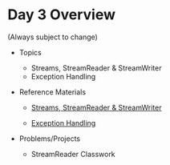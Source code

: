# Day 3 Overview

(Always subject to change)

- Topics
  - Streams, StreamReader & StreamWriter
  - Exception Handling
- Reference Materials
  - [Streams, StreamReader & StreamWriter](https://docs.google.com/a/wecancodeit.org/presentation/d/1L3v03UQC6jL9vl9xOTZtoWICNm9kCFvchOHImsw75X0/edit?usp=sharing)

  - [Exception Handling](https://docs.google.com/presentation/d/1eopuNu6enOy67_P2IXhjINhHA1EKoXsXtH4yEMhsbo4/edit?usp=sharing)
  
- Problems/Projects
  - StreamReader Classwork
